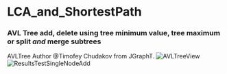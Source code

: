 # LCA_and_ShortestPath
### AVL Tree add, delete using tree minimum value, tree maximum or split _and_ merge subtrees
AVLTree Author @Timofey Chudakov from JGraphT.
![AVLTreeView](https://user-images.githubusercontent.com/54422342/172965877-8a9fe52a-581e-4c81-acfa-da34ac155936.jpg)
![ResultsTestSingleNodeAdd](https://user-images.githubusercontent.com/54422342/172965882-081c94a3-5659-445e-96c5-41026bb6d1ed.jpg)

